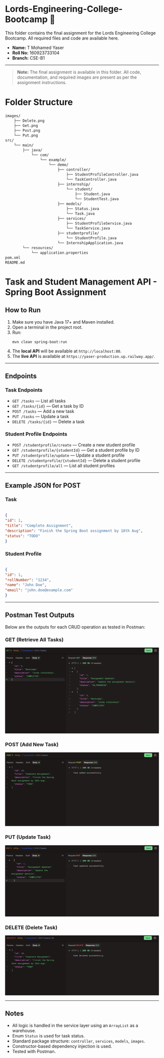 # Lords-Engineering-College-Bootcamp 🚀

This folder contains the final assignment for the Lords Engineering College Bootcamp. All required files and code are available here.
* **Name:** T Mohamed Yaser
* **Roll No:** 160923733104
* **Branch:** CSE-B1

---

> **Note:** The final assignment is available in this folder. All code, documentation, and required images are present as per the assignment instructions.

# Folder Structure
```
images/
    ├── Delete.png
    ├── Get.png
    ├── Post.png
    └── Put.png
src/
    └── main/
        ├── java/
            └── com/
                └── example/
                    └── demo/
                        ├── controller/
                            ├── StudentProfileController.java
                            └── TaskController.java
                        ├── internship/
                            └── student/
                                ├── Student.java
                                └── StudentTest.java
                        ├── models/
                            ├── Status.java
                            └── Task.java
                        ├── services/
                            ├── StudentProfileService.java
                            └── TaskService.java
                        ├── studentprofile/
                            └── StudentProfile.java
                        └── InternshipApplication.java
        └── resources/
            └── application.properties
pom.xml
README.md
```

# Task and Student Management API - Spring Boot Assignment

## How to Run

1.  Make sure you have Java 17+ and Maven installed.
2.  Open a terminal in the project root.
3.  Run:
    ```
    mvn clean spring-boot:run
    ```
4.  The **local API** will be available at `http://localhost:80`.
5.  The **live API** is available at `https://yaser-production.up.railway.app/`.

---

## Endpoints

### Task Endpoints

* `GET /tasks` — List all tasks
* `GET /tasks/{id}` — Get a task by ID
* `POST /tasks` — Add a new task
* `PUT /tasks` — Update a task
* `DELETE /tasks/{id}` — Delete a task

### Student Profile Endpoints

* `POST /studentprofile/create` — Create a new student profile
* `GET /studentprofile/{studentId}` — Get a student profile by ID
* `PUT /studentprofile/update` — Update a student profile
* `DELETE /studentprofile/{studentId}` — Delete a student profile
* `GET /studentprofile/all` — List all student profiles

---

## Example JSON for POST

### Task
````json

{
"id": 1,
"title": "Complete Assignment",
"description": "Finish the Spring Boot assignment by 18th Aug",
"status": "TODO"
}
````


### Student Profile
```json

{
"id": 1,
"rollNumber": "1234",
"name": "John Doe",
"email": "john.doe@example.com"
}

```

---

## Postman Test Outputs

Below are the outputs for each CRUD operation as tested in Postman:

### GET (Retrieve All Tasks)
![Get](images/Get.png)

### POST (Add New Task)
![Post](images/Post.png)

### PUT (Update Task)
![Put](images/Put.png)

### DELETE (Delete Task)
![Delete](images/Delete.png)

---

## Notes
* All logic is handled in the service layer using an `ArrayList` as a warehouse.
* Enum `Status` is used for task status.
* Standard package structure: `controller`, `services`, `models`, `images`.
* Constructor-based dependency injection is used.
* Tested with Postman.
